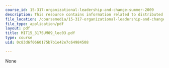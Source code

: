 ```yaml
---
course_id: 15-317-organizational-leadership-and-change-summer-2009
description: This resource contains information related to distributed leadership.
file_location: /coursemedia/15-317-organizational-leadership-and-change-summer-2009/0c83d6f0660175b7b1e42e7c64984508_MIT15_317SUM09_lec03.pdf
file_type: application/pdf
layout: pdf
title: MIT15_317SUM09_lec03.pdf
type: course
uid: 0c83d6f0660175b7b1e42e7c64984508

---
```

None